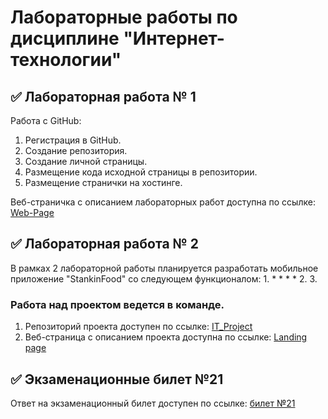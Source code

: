 # Лабораторные работы по дисциплине "Интернет-технологии"

## ✅ Лабораторная работа № 1

Работа с GitHub: 
1. Регистрация в GitHub.
2. Создание репозитория.
3. Создание личной страницы.
4. Размещение кода исходной страницы в репозитории.
5. Размещение странички на хостинге.

Веб-страничка с описанием лабораторных работ доступна по ссылке: [Web-Page](https://aggink.github.io/)

## ✅ Лабораторная работа № 2

В рамках 2 лабораторной работы планируется разработать мобильное приложение "StankinFood" со следующем функционалом:
1. 
   * 
   * 
   * 
   * 
2. 
3. 

### Работа над проектом ведется в команде.
1. Репозиторий проекта доступен по ссылке: [IT_Project](https://github.com/)
2. Веб-страница с описанием проекта доступна по ссылке: [Landing page](https://github.com/)

## ✅ Экзаменационные билет №21

Ответ на экзаменационный билет доступен по ссылке:
[билет №21](https://github.com/stankin/inet-2022/wiki/exam21)
